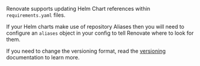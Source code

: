 Renovate supports updating Helm Chart references within `requirements.yaml` files.

If your Helm charts make use of repository Aliases then you will need to configure an `aliases` object in your config to tell Renovate where to look for them.

If you need to change the versioning format, read the [versioning](https://docs.renovatebot.com/modules/versioning/) documentation to learn more.
